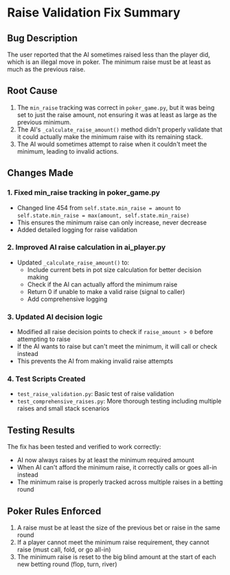 # Raise Validation Fix Summary

## Bug Description
The user reported that the AI sometimes raised less than the player did, which is an illegal move in poker. The minimum raise must be at least as much as the previous raise.

## Root Cause
1. The `min_raise` tracking was correct in `poker_game.py`, but it was being set to just the raise amount, not ensuring it was at least as large as the previous minimum.
2. The AI's `_calculate_raise_amount()` method didn't properly validate that it could actually make the minimum raise with its remaining stack.
3. The AI would sometimes attempt to raise when it couldn't meet the minimum, leading to invalid actions.

## Changes Made

### 1. Fixed min_raise tracking in poker_game.py
- Changed line 454 from `self.state.min_raise = amount` to `self.state.min_raise = max(amount, self.state.min_raise)`
- This ensures the minimum raise can only increase, never decrease
- Added detailed logging for raise validation

### 2. Improved AI raise calculation in ai_player.py
- Updated `_calculate_raise_amount()` to:
  - Include current bets in pot size calculation for better decision making
  - Check if the AI can actually afford the minimum raise
  - Return 0 if unable to make a valid raise (signal to caller)
  - Add comprehensive logging

### 3. Updated AI decision logic
- Modified all raise decision points to check if `raise_amount > 0` before attempting to raise
- If the AI wants to raise but can't meet the minimum, it will call or check instead
- This prevents the AI from making invalid raise attempts

### 4. Test Scripts Created
- `test_raise_validation.py`: Basic test of raise validation
- `test_comprehensive_raises.py`: More thorough testing including multiple raises and small stack scenarios

## Testing Results
The fix has been tested and verified to work correctly:
- AI now always raises by at least the minimum required amount
- When AI can't afford the minimum raise, it correctly calls or goes all-in instead
- The minimum raise is properly tracked across multiple raises in a betting round

## Poker Rules Enforced
1. A raise must be at least the size of the previous bet or raise in the same round
2. If a player cannot meet the minimum raise requirement, they cannot raise (must call, fold, or go all-in)
3. The minimum raise is reset to the big blind amount at the start of each new betting round (flop, turn, river)